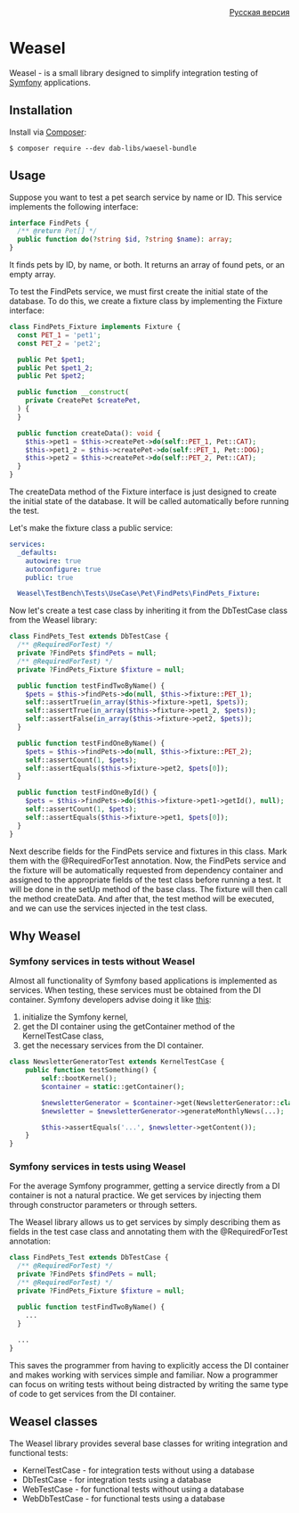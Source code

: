 <div align="right"><a href="README_ru.md">Русская версия</a></div>

# Weasel

Weasel - is a small library designed to simplify integration testing of [Symfony](https://symfony.com/) applications.

## Installation

Install via [Composer](https://getcomposer.org/):

```shell
$ composer require --dev dab-libs/waesel-bundle
```

## Usage

Suppose you want to test a pet search service by name or ID. This service implements the following interface:

```php
interface FindPets {
  /** @return Pet[] */
  public function do(?string $id, ?string $name): array;
}
```

It finds pets by ID, by name, or both. It returns an array of found pets, or an empty array.

To test the FindPets service, we must first create the initial state of the database. To do this, we create a fixture
class by implementing the Fixture interface:

```php
class FindPets_Fixture implements Fixture {
  const PET_1 = 'pet1';
  const PET_2 = 'pet2';

  public Pet $pet1;
  public Pet $pet1_2;
  public Pet $pet2;

  public function __construct(
    private CreatePet $createPet,
  ) {
  }

  public function createData(): void {
    $this->pet1 = $this->createPet->do(self::PET_1, Pet::CAT);
    $this->pet1_2 = $this->createPet->do(self::PET_1, Pet::DOG);
    $this->pet2 = $this->createPet->do(self::PET_2, Pet::CAT);
  }
}
```

The createData method of the Fixture interface is just designed to create the initial state of the database. It will be
called automatically before running the test.

Let's make the fixture class a public service:

```yaml
services:
  _defaults:
    autowire: true
    autoconfigure: true
    public: true

  Weasel\TestBench\Tests\UseCase\Pet\FindPets\FindPets_Fixture:
```

Now let's create a test case class by inheriting it from the DbTestCase class from the Weasel library:

```php
class FindPets_Test extends DbTestCase {
  /** @RequiredForTest) */
  private ?FindPets $findPets = null;
  /** @RequiredForTest) */
  private ?FindPets_Fixture $fixture = null;

  public function testFindTwoByName() {
    $pets = $this->findPets->do(null, $this->fixture::PET_1);
    self::assertTrue(in_array($this->fixture->pet1, $pets));
    self::assertTrue(in_array($this->fixture->pet1_2, $pets));
    self::assertFalse(in_array($this->fixture->pet2, $pets));
  }

  public function testFindOneByName() {
    $pets = $this->findPets->do(null, $this->fixture::PET_2);
    self::assertCount(1, $pets);
    self::assertEquals($this->fixture->pet2, $pets[0]);
  }

  public function testFindOneById() {
    $pets = $this->findPets->do($this->fixture->pet1->getId(), null);
    self::assertCount(1, $pets);
    self::assertEquals($this->fixture->pet1, $pets[0]);
  }
}
```

Next describe fields for the FindPets service and fixtures in this class. Mark them with the @RequiredForTest
annotation. Now, the FindPets service and the fixture will be automatically requested from dependency container and
assigned to the appropriate fields of the test class before running a test. It will be done in the setUp method of the
base class. The fixture will then call the method createData. And after that, the test method will be executed, and we
can use the services injected in the test class.

## Why Weasel

### Symfony services in tests without Weasel

Almost all functionality of Symfony based applications is implemented as services. When testing, these services must be
obtained from the DI container. Symfony developers advise doing it
like [this](https://symfony.com/doc/current/testing.html#integration-tests):

1. initialize the Symfony kernel,
2. get the DI container using the getContainer method of the KernelTestCase class,
3. get the necessary services from the DI container.

```php 
class NewsletterGeneratorTest extends KernelTestCase {
    public function testSomething() {
        self::bootKernel();
        $container = static::getContainer();

        $newsletterGenerator = $container->get(NewsletterGenerator::class);
        $newsletter = $newsletterGenerator->generateMonthlyNews(...);

        $this->assertEquals('...', $newsletter->getContent());
    }
}
```

### Symfony services in tests using Weasel

For the average Symfony programmer, getting a service directly from a DI container is not a natural practice. We get
services by injecting them through constructor parameters or through setters.

The Weasel library allows us to get services by simply describing them as fields in the test case class and annotating
them with the @RequiredForTest annotation:

```php
class FindPets_Test extends DbTestCase {
  /** @RequiredForTest) */
  private ?FindPets $findPets = null;
  /** @RequiredForTest) */
  private ?FindPets_Fixture $fixture = null;

  public function testFindTwoByName() {
    ...
  }
  
  ...
}
```

This saves the programmer from having to explicitly access the DI container and makes working with services simple and
familiar. Now a programmer can focus on writing tests without being distracted by writing the same type of code to get
services from the DI container.

## Weasel classes

The Weasel library provides several base classes for writing integration and functional tests:

* KernelTestCase - for integration tests without using a database
* DbTestCase - for integration tests using a database
* WebTestCase - for functional tests without using a database
* WebDbTestCase - for functional tests using a database
